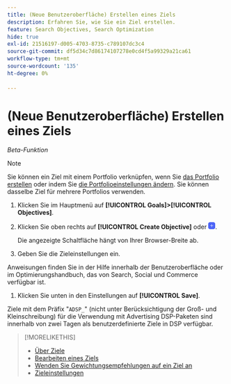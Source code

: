 ```yaml
---
title: (Neue Benutzeroberfläche) Erstellen eines Ziels
description: Erfahren Sie, wie Sie ein Ziel erstellen.
feature: Search Objectives, Search Optimization
hide: true
exl-id: 21516197-d005-4703-8735-c789107dc3c4
source-git-commit: df5d34c7d86174107278e0cd4f5a99329a21ca61
workflow-type: tm+mt
source-wordcount: '135'
ht-degree: 0%

---
```


# (Neue Benutzeroberfläche) Erstellen eines Ziels

*Beta-Funktion*

>[!NOTE]
>
>Sie können ein Ziel mit einem Portfolio verknüpfen, wenn Sie [das Portfolio erstellen](/help/search-social-commerce/new-ui/manage/portfolios/portfolio-create.md) oder indem Sie [die Portfolioeinstellungen ändern](/help/search-social-commerce/new-ui/manage/portfolios/portfolio-edit.md). Sie können dasselbe Ziel für mehrere Portfolios verwenden.

1. Klicken Sie im Hauptmenü auf **[!UICONTROL Goals]>[!UICONTROL Objectives]**.

1. Klicken Sie oben rechts auf **[!UICONTROL Create Objective]** oder ![Hinzufügen](/help/search-social-commerce/assets/add-new.png "Hinzufügen").

   Die angezeigte Schaltfläche hängt von Ihrer Browser-Breite ab.

1. Geben Sie die Zieleinstellungen ein.

Anweisungen finden Sie in der Hilfe innerhalb der Benutzeroberfläche oder im Optimierungshandbuch, das von Search, Social und Commerce verfügbar ist.

1. Klicken Sie unten in den Einstellungen auf **[!UICONTROL Save]**.

Ziele mit dem Präfix &quot;`ADSP_`&quot; (nicht unter Berücksichtigung der Groß- und Kleinschreibung) für die Verwendung mit Advertising DSP-Paketen sind innerhalb von zwei Tagen als benutzerdefinierte Ziele in DSP verfügbar.

>[!MORELIKETHIS]
>
>* [Über Ziele](objective-about.md)
>* [Bearbeiten eines Ziels](objective-edit.md)
>* [Wenden Sie Gewichtungsempfehlungen auf ein Ziel an](objective-apply-weight-recommendations.md)
>* [Zieleinstellungen](objective-settings.md)
